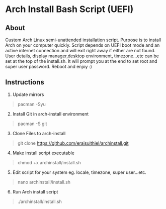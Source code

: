 # Arch Install Bash Script (UEFI)

## About

Custom Arch Linux semi-unattended installation script. Purpose is to install Arch on your computer quickly. Script depends on UEFI boot mode and an active internet connection and will exit right away if either are not found. User details, display manager,desktop environment, timezone...etc can be set at the top of the install.sh. It will prompt you at the end to set root and super user password. Reboot and enjoy :)

## Instructions

1. Update mirrors

> pacman -Syu

2. Install Git in arch-install environment

> pacman -S git

3. Clone Files to arch-install

> git clone https://github.com/eraisuithiel/archinstall.git

4. Make install script executable

> chmod +x archinstall/install.sh

5. Edit script for your system eg. locale, timezone, super user...etc.

> nano archinstall/install.sh

6. Run Arch install script

> ./archinstall/install.sh
